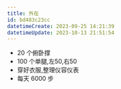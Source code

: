 ```yaml
---
title: 外在
id: bd483c23cc
datetimeCreate: 2023-09-25 14:21:39
datetimeUpdate: 2023-10-13 21:51:54
---
```

- 20 个俯卧撑
- 100 个单腿,左50,右50
- 穿好衣服,整理仪容仪表
- 每天 6000 步